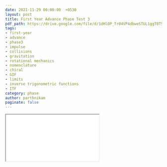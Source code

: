 ```yaml
---
date: 2021-11-29 00:00:00  +0530
layout: post
title: First Year Advance Phase Test 3
pdf_path: https://drive.google.com/file/d/1dHlOP_Tr04VP4dbweSTUL1ggT0T526Qj/preview?usp=drive_link
tags: 
- first-year
- advance
- phase3
- impulse
- collisions
- gravitation
- rotational mechanics
- nomenclature
- chiral 
- GIF
- limits
- inverse trigonometric functions
- ITF
category: phase
author: parthnikam
paginate: false
---
```


<iframe class="embed-pdf" src="{{ page.pdf_path }}#toolbar=0" seamless="seamless" scrolling="no" style="overflow:hidden"></iframe>
